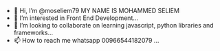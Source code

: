 - 👋 Hi, I’m @moseliem79 MY NAME IS MOHAMMED SELIEM
- 👀 I’m interested in Front End Development...
- 💞️ I’m looking to collaborate on learning javascript, python libraries and frameworks...
- 📫 How to reach me whatsapp  00966544182079  ...

<!---
moseliem79/moseliem79 is a ✨ special ✨ repository because its `README.md` (this file) appears on your GitHub profile.
You can click the Preview link to take a look at your changes.
--->
